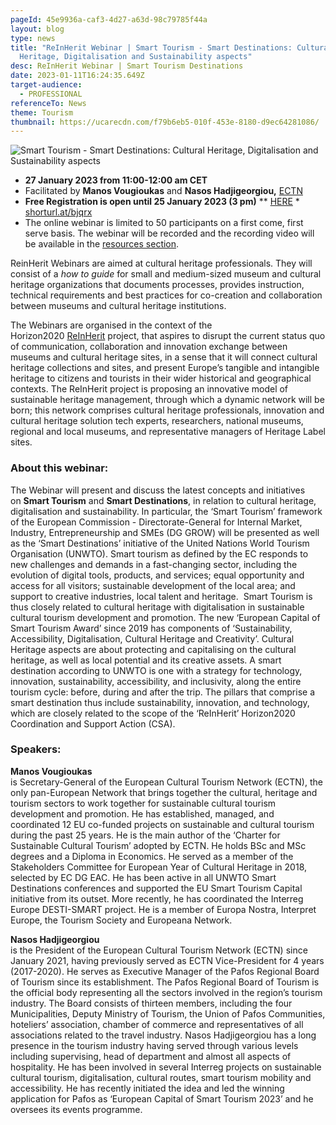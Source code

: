 ```yaml
---
pageId: 45e9936a-caf3-4d27-a63d-98c79785f44a
layout: blog
type: news
title: "ReInHerit Webinar | Smart Tourism - Smart Destinations: Cultural
  Heritage, Digitalisation and Sustainability aspects"
desc: ReInHerit Webinar | Smart Tourism Destinations
date: 2023-01-11T16:24:35.649Z
target-audience:
  - PROFESSIONAL
referenceTo: News
theme: Tourism
thumbnail: https://ucarecdn.com/f79b6eb5-010f-453e-8180-d9ec64281086/
---
```

![Smart Tourism - Smart Destinations: Cultural Heritage, Digitalisation and Sustainability aspects](https://ucarecdn.com/0ce6398d-f135-4df5-b47e-5471115398dc/ "Smart Tourism - Smart Destinations: Cultural Heritage, Digitalisation and Sustainability aspects")

* **27 January 2023 from 11:00-12:00 am CET** 
* Facilitated by **Manos Vougioukas** and **Nasos Hadjigeorgiou,** [ECTN](https://www.culturaltourism-network.eu) 
* **Free Registration is open until 25 January 2023 (3 pm)** \*\* [HERE](https://docs.google.com/forms/d/e/1FAIpQLSdW-AFmAdqFDltIyBzS8otz8qdgLBBQfC9dfSfgcPHmalmmcw/viewform) *\
  [shorturl.at/bjqrx](http://shorturl.at/bjqrx)
* The online webinar is limited to 50 participants on a first come, first serve basis. The webinar will be recorded and the recording video will be available in the [resources section](https://reinherit-hub.eu/webinars).

ReinHerit Webinars are aimed at cultural heritage professionals. They will consist of a *how to guide* for small and medium-sized museum and cultural heritage organizations that documents processes, provides instruction, technical requirements and best practices for co-creation and collaboration between museums and cultural heritage institutions.

The Webinars are organised in the context of the  Horizon2020 [ReInHerit](https://www.reinherit.eu) project, that aspires to disrupt the current status quo of communication, collaboration and innovation exchange between museums and cultural heritage sites, in a sense that it will connect cultural heritage collections and sites, and present Europe’s tangible and intangible heritage to citizens and tourists in their wider historical and geographical contexts. The ReInHerit project is proposing an innovative model of sustainable heritage management, through which a dynamic network will be born; this network comprises cultural heritage professionals, innovation and cultural heritage solution tech experts, researchers, national museums, regional and local museums, and representative managers of Heritage Label sites. 

### About this webinar:

The Webinar will present and discuss the latest concepts and initiatives on **Smart Tourism** and **Smart Destinations**, in relation to cultural heritage, digitalisation and sustainability. In particular, the ‘Smart Tourism’ framework of the European Commission - Directorate-General for Internal Market, Industry, Entrepreneurship and SMEs (DG GROW) will be presented as well as the ‘Smart Destinations’ initiative of the United Nations World Tourism Organisation (UNWTO). Smart tourism as defined by the EC responds to new challenges and demands in a fast-changing sector, including the evolution of digital tools, products, and services; equal opportunity and access for all visitors; sustainable development of the local area; and support to creative industries, local talent and heritage.  Smart Tourism is thus closely related to cultural heritage with digitalisation in sustainable cultural tourism development and promotion. The new ‘European Capital of Smart Tourism Award’ since 2019 has components of ‘Sustainability, Accessibility, Digitalisation, Cultural Heritage and Creativity’. Cultural Heritage aspects are about protecting and capitalising on the cultural heritage, as well as local potential and its creative assets. A smart destination according to UNWTO is one with a strategy for technology, innovation, sustainability, accessibility, and inclusivity, along the entire tourism cycle: before, during and after the trip. The pillars that comprise a smart destination thus include sustainability, innovation, and technology, which are closely related to the scope of the ‘ReInHerit’ Horizon2020 Coordination and Support Action (CSA).

### Speakers:

**Manos Vougioukas**\
is Secretary-General of the European Cultural Tourism Network (ECTN), the only pan-European Network that brings together the cultural, heritage and tourism sectors to work together for sustainable cultural tourism development and promotion. He has established, managed, and coordinated 12 EU co-funded projects on sustainable and cultural tourism during the past 25 years. He is the main author of the ‘Charter for Sustainable Cultural Tourism’ adopted by ECTN. He holds BSc and MSc degrees and a Diploma in Economics. He served as a member of the Stakeholders Committee for European Year of Cultural Heritage in 2018, selected by EC DG EAC. He has been active in all UNWTO Smart Destinations conferences and supported the EU Smart Tourism Capital initiative from its outset. More recently, he has coordinated the Interreg Europe DESTI-SMART project. He is a member of Europa Nostra, Interpret Europe, the Tourism Society and Europeana Network.

**Nasos Hadjigeorgiou** \
is the President of the European Cultural Tourism Network (ECTN) since January 2021, having previously served as ECTN Vice-President for 4 years (2017-2020). He serves as Executive Manager of the Pafos Regional Board of Tourism since its establishment. The Pafos Regional Board of Tourism is the official body representing all the sectors involved in the region’s tourism industry. The Board consists of thirteen members, including the four Municipalities, Deputy Ministry of Tourism, the Union of Pafos Communities, hoteliers’ association, chamber of commerce and representatives of all associations related to the travel industry. Nasos Hadjigeorgiou has a long presence in the tourism industry having served through various levels including supervising, head of department and almost all aspects of hospitality. He has been involved in several Interreg projects on sustainable cultural tourism, digitalisation, cultural routes, smart tourism mobility and accessibility. He has recently initiated the idea and led the winning application for Pafos as ‘European Capital of Smart Tourism 2023’ and he oversees its events programme.